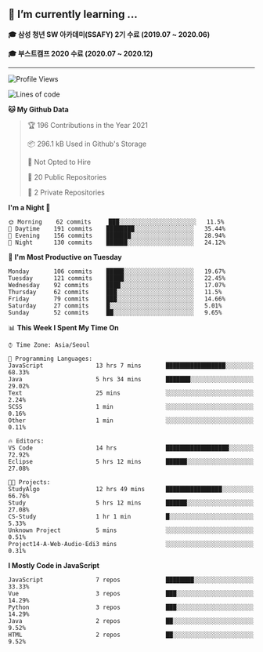 ## 🌱 I’m currently learning ...

**🎓 삼성 청년 SW 아카데미(SSAFY) 2기 수료 (2019.07 ~ 2020.06)**

**🎓 부스트캠프 2020 수료 (2020.07 ~ 2020.12)**
 
-----

<!--START_SECTION:waka-->
![Profile Views](http://img.shields.io/badge/Profile%20Views-1-blue)

![Lines of code](https://img.shields.io/badge/From%20Hello%20World%20I%27ve%20Written-2.9%20million%20lines%20of%20code-blue)

**🐱 My Github Data** 

> 🏆 196 Contributions in the Year 2021
 > 
> 📦 296.1 kB Used in Github's Storage 
 > 
> 🚫 Not Opted to Hire
 > 
> 📜 20 Public Repositories 
 > 
> 🔑 2 Private Repositories  
 > 
**I'm a Night 🦉** 

```text
🌞 Morning    62 commits     ███░░░░░░░░░░░░░░░░░░░░░░   11.5% 
🌆 Daytime    191 commits    ████████░░░░░░░░░░░░░░░░░   35.44% 
🌃 Evening    156 commits    ███████░░░░░░░░░░░░░░░░░░   28.94% 
🌙 Night      130 commits    ██████░░░░░░░░░░░░░░░░░░░   24.12%

```
📅 **I'm Most Productive on Tuesday** 

```text
Monday       106 commits    █████░░░░░░░░░░░░░░░░░░░░   19.67% 
Tuesday      121 commits    █████░░░░░░░░░░░░░░░░░░░░   22.45% 
Wednesday    92 commits     ████░░░░░░░░░░░░░░░░░░░░░   17.07% 
Thursday     62 commits     ███░░░░░░░░░░░░░░░░░░░░░░   11.5% 
Friday       79 commits     ███░░░░░░░░░░░░░░░░░░░░░░   14.66% 
Saturday     27 commits     █░░░░░░░░░░░░░░░░░░░░░░░░   5.01% 
Sunday       52 commits     ██░░░░░░░░░░░░░░░░░░░░░░░   9.65%

```


📊 **This Week I Spent My Time On** 

```text
⌚︎ Time Zone: Asia/Seoul

💬 Programming Languages: 
JavaScript               13 hrs 7 mins       █████████████████░░░░░░░░   68.33% 
Java                     5 hrs 34 mins       ███████░░░░░░░░░░░░░░░░░░   29.02% 
Text                     25 mins             ░░░░░░░░░░░░░░░░░░░░░░░░░   2.24% 
SCSS                     1 min               ░░░░░░░░░░░░░░░░░░░░░░░░░   0.16% 
Other                    1 min               ░░░░░░░░░░░░░░░░░░░░░░░░░   0.11%

🔥 Editors: 
VS Code                  14 hrs              ██████████████████░░░░░░░   72.92% 
Eclipse                  5 hrs 12 mins       ██████░░░░░░░░░░░░░░░░░░░   27.08%

🐱‍💻 Projects: 
StudyAlgo                12 hrs 49 mins      ████████████████░░░░░░░░░   66.76% 
Study                    5 hrs 12 mins       ██████░░░░░░░░░░░░░░░░░░░   27.08% 
CS-Study                 1 hr 1 min          █░░░░░░░░░░░░░░░░░░░░░░░░   5.33% 
Unknown Project          5 mins              ░░░░░░░░░░░░░░░░░░░░░░░░░   0.51% 
Project14-A-Web-Audio-Edi3 mins              ░░░░░░░░░░░░░░░░░░░░░░░░░   0.31%

```

**I Mostly Code in JavaScript** 

```text
JavaScript               7 repos             ████████░░░░░░░░░░░░░░░░░   33.33% 
Vue                      3 repos             ███░░░░░░░░░░░░░░░░░░░░░░   14.29% 
Python                   3 repos             ███░░░░░░░░░░░░░░░░░░░░░░   14.29% 
Java                     2 repos             ██░░░░░░░░░░░░░░░░░░░░░░░   9.52% 
HTML                     2 repos             ██░░░░░░░░░░░░░░░░░░░░░░░   9.52%

```



<!--END_SECTION:waka-->

